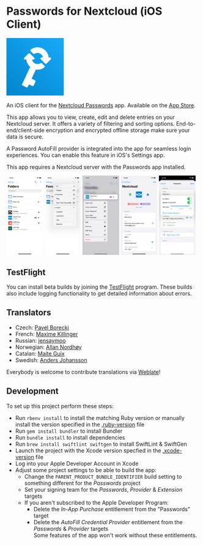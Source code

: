 # Passwords for Nextcloud (iOS Client)

<img src="https://raw.githubusercontent.com/johannes-schliephake/nextcloud-passwords-ios/main/Icon.svg" width="150">

An iOS client for the [Nextcloud Passwords](https://git.mdns.eu/nextcloud/passwords) app. Available on the [App Store](https://apps.apple.com/app/id1546212226).

This app allows you to view, create, edit and delete entries on your Nextcloud server. It offers a variety of filtering and sorting options. End-to-end/client-side encryption and encrypted offline storage make sure your data is secure.

A Password AutoFill provider is integrated into the app for seamless login experiences. You can enable this feature in iOS's Settings app.

This app requires a Nextcloud server with the Passwords app installed.

<img src="https://raw.githubusercontent.com/johannes-schliephake/nextcloud-passwords-ios/main/fastlane/screenshots/en-US/iPhone%2014-1.png" width="19%"> <img src="https://raw.githubusercontent.com/johannes-schliephake/nextcloud-passwords-ios/main/fastlane/screenshots/en-US/iPhone%2014-2.png" width="19%"> <img src="https://raw.githubusercontent.com/johannes-schliephake/nextcloud-passwords-ios/main/fastlane/screenshots/en-US/iPhone%2014-3.png" width="19%"> <img src="https://raw.githubusercontent.com/johannes-schliephake/nextcloud-passwords-ios/main/fastlane/screenshots/en-US/iPhone%2014-4.png" width="19%"> <img src="https://raw.githubusercontent.com/johannes-schliephake/nextcloud-passwords-ios/main/fastlane/screenshots/en-US/iPhone%2014-5.png" width="19%">

## TestFlight

You can install beta builds by joining the [TestFlight](https://testflight.apple.com/join/iuljLJ4u) program. These builds also include logging functionality to get detailed information about errors.

## Translators

- Czech: [Pavel Borecki](https://github.com/p-bo)
- French: [Maxime Killinger](https://github.com/maxime-killinger)
- Russian: [jensaymoo](https://github.com/jensaymoo)
- Norwegian: [Allan Nordhøy](https://github.com/comradekingu)
- Catalan: [Maite Guix](https://hosted.weblate.org/user/maite.guix)
- Swedish: [Anders Johansson](https://github.com/tellustheguru)

Everybody is welcome to contribute translations via [Weblate](https://hosted.weblate.org/engage/nextcloud-passwords-ios)!

## Development
To set up this project perform these steps:
- Run `rbenv install` to install the matching Ruby version or manually install the version specified in the [.ruby-version](.ruby-version) file
- Run `gem install bundler` to install Bundler
- Run `bundle install` to install dependencies
- Run `brew install swiftlint swiftgen` to install SwiftLint & SwiftGen
- Launch the project with the Xcode version specfied in the [.xcode-version](.xcode-version) file
- Log into your Apple Developer Account in Xcode
- Adjust some project settings to be able to build the app:
  + Change the `PARENT_PRODUCT_BUNDLE_IDENTIFIER` build setting to something different for the *Passwords* project
  + Set your signing team for the *Passwords*, *Provider* & *Extension* targets
  + If you aren't subscribed to the Apple Developer Program:
    - Delete the *In-App Purchase* entitlement from the "Passwords" target
    - Delete the *AutoFill Credential Provider* entitlement from the *Passwords* & *Provider* targets<br>
      Some features of the app won't work without these entitlements.
